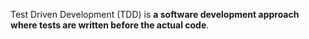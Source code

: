 Test Driven Development (TDD) is **a software development approach where tests are written before the actual code**.